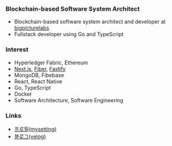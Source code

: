 ### Blockchain-based Software System Architect

* Blockchain-based software system architect and developer at [bigpicturelabs](https://bigpicturelabs.io)
* Fullstack developer using Go and TypeScript

### Interest

* Hyperledger Fabric, Ethereum
* [Next.js](https://nextjs.org), [Fiber](https://gofiber.io), [Fastify](https://www.fastify.io)
* MongoDB, Fibebase
* React, React Native
* Go, TypeScript
* Docker
* Software Architecture, Software Engineering

### Links

* [프로필(mysetting)](https://mysetting.io/u/byron1st)
* [블로그(velog)](https://velog.io/@byron1st)
